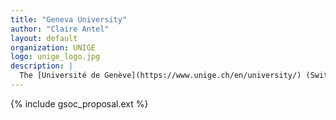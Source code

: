 ```yaml
---
title: "Geneva University"
author: "Claire Antel"
layout: default
organization: UNIGE
logo: unige_logo.jpg
description: |
  The [Université de Genève](https://www.unige.ch/en/university/) (Switzerland) and its faculty of science is heavily invested in fundamental research and technology. Its department of particle physics ([DPNC](https://www.unige.ch/dpnc)) studies the fundamental structure and laws of nature from the largest dimensions in the Universe to the smallest building blocks of matter. It has a strong and long-standing commitment to  the CERN LHC experimental program.
---
```


{% include gsoc_proposal.ext %}
